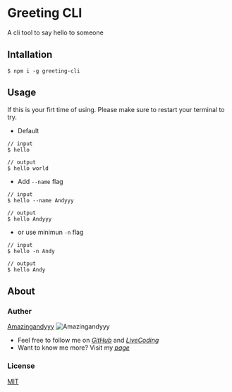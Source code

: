 # Greeting CLI
A cli tool to say hello to someone

## Intallation
```command
$ npm i -g greeting-cli
```


## Usage
If this is your firt time of using. Please make sure to restart your terminal to try.

- Default
```
// input
$ hello

// output
$ hello world
```

- Add `--name` flag
```
// input
$ hello --name Andyyy

// output
$ hello Andyyy
```

- or use minimun `-n` flag
```
// input
$ hello -n Andy

// output
$ hello Andy
```

## About

### Auther
[Amazingandyyy](amazingandyyy.github.io)
![Amazingandyyy](http://i.imgur.com/4oQCR2R.png)
* Feel free to follow me on _[GitHub](https://github.com/amazingandyyy)_ and _[LiveCoding](https://www.livecoding.tv/amazingandyyy/)_
* Want to know me more? Visit my _[page](http://amazingandyyy.github.io/)_

### License
[MIT](https://github.com/amazingandyyy/gretting-cli/blob/master/LICENSE)

